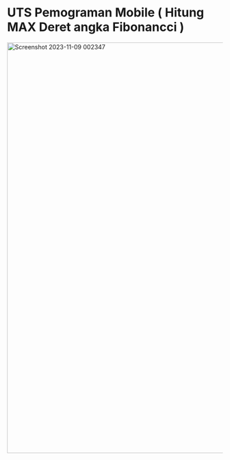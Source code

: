 # UTS Pemograman Mobile ( Hitung MAX Deret angka Fibonancci )

<img width="960" alt="Screenshot 2023-11-09 002347" src="https://github.com/Agussetiaa/UTSfibonancci_android/assets/115542822/f64e2c5f-b0af-4a68-8a0c-48615a12884a">

